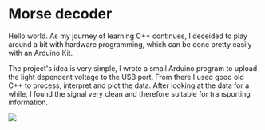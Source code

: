 # Morse decoder

Hello world. As my journey of learning C++ continues, I deceided to play around a bit with hardware programming, which can be done pretty easily with an Arduino Kit.

The project's idea is very simple, I wrote a small Arduino program to upload the light dependent voltage to the USB port. From there I used good old C++ to process, interpret and plot the data. After looking at the data for a while, I found the signal very clean and therefore suitable for transporting information. 
 
![](data/output.gif)
